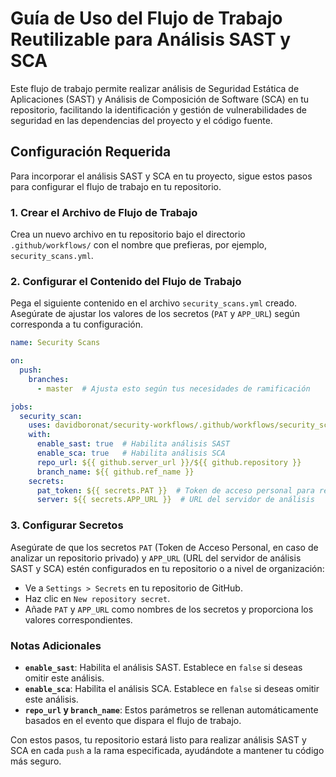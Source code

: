 # Guía de Uso del Flujo de Trabajo Reutilizable para Análisis SAST y SCA

Este flujo de trabajo permite realizar análisis de Seguridad Estática de Aplicaciones (SAST) y Análisis de Composición de Software (SCA) en tu repositorio, facilitando la identificación y gestión de vulnerabilidades de seguridad en las dependencias del proyecto y el código fuente.

## Configuración Requerida

Para incorporar el análisis SAST y SCA en tu proyecto, sigue estos pasos para configurar el flujo de trabajo en tu repositorio.

### 1. Crear el Archivo de Flujo de Trabajo

Crea un nuevo archivo en tu repositorio bajo el directorio `.github/workflows/` con el nombre que prefieras, por ejemplo, `security_scans.yml`.

### 2. Configurar el Contenido del Flujo de Trabajo

Pega el siguiente contenido en el archivo `security_scans.yml` creado. Asegúrate de ajustar los valores de los secretos (`PAT` y `APP_URL`) según corresponda a tu configuración.

```yaml
name: Security Scans

on:
  push:
    branches:
      - master  # Ajusta esto según tus necesidades de ramificación

jobs:
  security_scan:
    uses: davidboronat/security-workflows/.github/workflows/security_scans.yml@main
    with:
      enable_sast: true  # Habilita análisis SAST
      enable_sca: true   # Habilita análisis SCA
      repo_url: ${{ github.server_url }}/${{ github.repository }}
      branch_name: ${{ github.ref_name }}
    secrets:
      pat_token: ${{ secrets.PAT }}  # Token de acceso personal para repos privados. Eliminar variable si se trata de repo público
      server: ${{ secrets.APP_URL }}  # URL del servidor de análisis
```

### 3. Configurar Secretos

Asegúrate de que los secretos `PAT` (Token de Acceso Personal, en caso de analizar un repositorio privado) y `APP_URL` (URL del servidor de análisis SAST y SCA) estén configurados en tu repositorio o a nivel de organización:

- Ve a `Settings > Secrets` en tu repositorio de GitHub.
- Haz clic en `New repository secret`.
- Añade `PAT` y `APP_URL` como nombres de los secretos y proporciona los valores correspondientes.

### Notas Adicionales

- **`enable_sast`**: Habilita el análisis SAST. Establece en `false` si deseas omitir este análisis.
- **`enable_sca`**: Habilita el análisis SCA. Establece en `false` si deseas omitir este análisis.
- **`repo_url` y `branch_name`**: Estos parámetros se rellenan automáticamente basados en el evento que dispara el flujo de trabajo.

Con estos pasos, tu repositorio estará listo para realizar análisis SAST y SCA en cada `push` a la rama especificada, ayudándote a mantener tu código más seguro.

